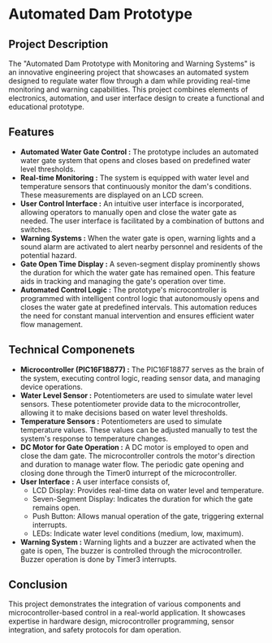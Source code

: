 # Automated Dam Prototype
## Project Description
The "Automated Dam Prototype with Monitoring and Warning Systems" is an innovative engineering project that showcases an automated system designed to regulate water flow through a dam while providing real-time monitoring and warning capabilities. This project combines elements of electronics, automation, and user interface design to create a functional and educational prototype.
## Features
* **Automated Water Gate Control :** The prototype includes an automated water gate system that opens and closes based on predefined water level thresholds.
*  **Real-time Monitoring :** The system is equipped with water level and temperature sensors that continuously monitor the dam's conditions. These measurements are displayed on an LCD screen.
*  **User Control Interface :** An intuitive user interface is incorporated, allowing operators to manually open and close the water gate as needed. The user interface is facilitated by a combination of buttons and switches.
*  **Warning Systems :** When the water gate is open, warning lights and a sound alarm are activated to alert nearby personnel and residents of the potential hazard.
*  **Gate Open Time Display :** A seven-segment display prominently shows the duration for which the water gate has remained open. This feature aids in tracking and managing the gate's operation over time.
*  **Automated Control Logic :** The prototype's microcontroller is programmed with intelligent control logic that autonomously opens and closes the water gate at predefined intervals. This automation reduces the need for constant manual intervention and ensures efficient water flow management.
## Technical Componenets
- **Microcontroller (PIC16F18877) :** The PIC16F18877 serves as the brain of the system, executing control logic, reading sensor data, and managing device operations.
- **Water Level Sensor :** Potentiometers are used to simulate water level sensors. These potentiometer provide data to the microcontroller, allowing it to make decisions based on water level thresholds.
- **Temperature Sensors :** Potentiometers are used to simulate temperature values. These values can be adjusted manually to test the system's response to temperature changes.
- **DC Motor for Gate Operation :** A DC motor is employed to open and close the dam gate. The microcontroller controls the motor's direction and duration to manage water flow. The periodic gate opening and closing done through the Timer0 inturrept of the microcontroller.
- **User Interface :** A user interface consists of,
  - LCD Display: Provides real-time data on water level and temperature.
  - Seven-Segment Display: Indicates the duration for which the gate remains open.
  - Push Button: Allows manual operation of the gate, triggering external interrupts.
  - LEDs: Indicate water level conditions (medium, low, maximum).
- **Warning System :** Warning lights and a buzzer are activated when the gate is open,  The buzzer is controlled through the microcontroller. Buzzer operation is done by Timer3 interrupts.
## Conclusion
This project demonstrates the integration of various components and microcontroller-based control in a real-world application. It showcases expertise in hardware design, microcontroller programming, sensor integration, and safety protocols for dam operation.
